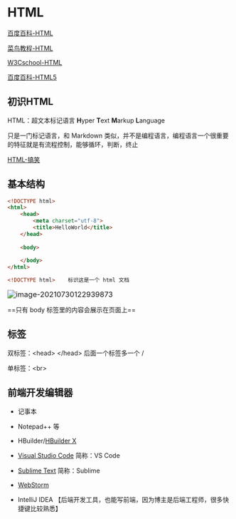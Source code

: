 # HTML

[百度百科-HTML](https://baike.baidu.com/item/HTML/97049?fr=aladdin)

[菜鸟教程-HTML](https://www.runoob.com/html/html-tutorial.html)

[W3Cschool-HTML](https://www.w3cschool.cn/html/)

[百度百科-HTML5](https://baike.baidu.com/item/html5/4234903?fr=aladdin)

## 初识HTML

HTML：超文本标记语言  **H**yper **T**ext **M**arkup **L**anguage

只是一门标记语言，和 Markdown 类似，并不是编程语言，编程语言一个很重要的特征就是有流程控制，能够循环，判断，终止

[HTML-搞笑](https://www.jianguoyun.com/p/DReTO8sQ3vK-Bxi5-4QE)



## 基本结构

```html
<!DOCTYPE html>
<html>
    <head>
    	<meta charset="utf-8">
    	<title>HelloWorld</title>
    </head>
    
    <body>
        
    </body>
</html>
```

```html
<!DOCTYPE html>    标识这是一个 html 文档
```

<img src="http://xyb.wyxjava.com/image-20210730122939873.png" alt="image-20210730122939873" style="zoom:118%;" />

==只有 body 标签里的内容会展示在页面上==



## 标签

双标签：\<head\>  \</head\> 后面一个标签多一个 /

单标签：\<br\>



## 前端开发编辑器

- 记事本

- Notepad++ 等
- HBuilder/[HBuilder X](https://www.dcloud.io/hbuilderx.html) 
- [Visual Studio Code](https://code.visualstudio.com/) 简称：VS Code
- [Sublime Text](http://www.sublimetext.com/3) 简称：Sublime
- [WebStorm](https://www.jetbrains.com/webstorm/)
- IntelliJ IDEA 【后端开发工具，也能写前端，因为博主是后端工程师，很多快捷键比较熟悉】

